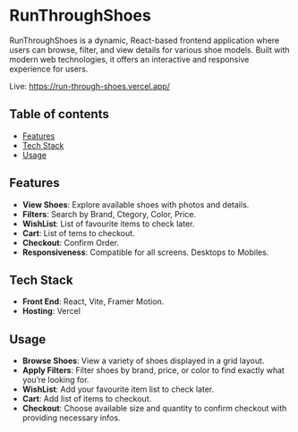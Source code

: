 # RunThroughShoes

RunThroughShoes is a dynamic, React-based frontend application where users can browse, filter, and view details for various shoe models. Built with modern web technologies, it offers an interactive and responsive experience for users.

Live: https://run-through-shoes.vercel.app/

## Table of contents
- [Features](#features)
- [Tech Stack](#tech-stack)
- [Usage](#usage)

## Features
- **View Shoes**: Explore available shoes with photos and details.
- **Filters**: Search by Brand, Ctegory, Color, Price.
- **WishList**: List of favourite items to check later.
- **Cart**: List of tems to checkout.
- **Checkout**: Confirm Order.
- **Responsiveness**: Compatible for all screens. Desktops to Mobiles.

## Tech Stack
- **Front End**: React, Vite, Framer Motion.
- **Hosting**: Vercel

## Usage
- **Browse Shoes**:  View a variety of shoes displayed in a grid layout.
- **Apply Filters**:  Filter shoes by brand, price, or color to find exactly what you’re looking for.
- **WishList**: Add your favourite item list to check later.
- **Cart**: Add list of items to checkout.
- **Checkout**: Choose available size and quantity to confirm checkout with providing necessary infos.
 
